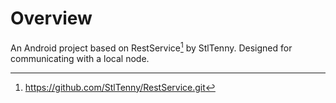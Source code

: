 # Overview
An Android project based on RestService[^1] by StlTenny.
Designed for communicating with a local node.

[^1]: https://github.com/StlTenny/RestService.git
